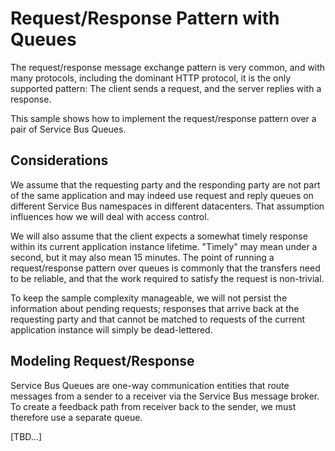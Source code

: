 # Request/Response Pattern with Queues

The request/response message exchange pattern is very common, and with many protocols, including the 
dominant HTTP protocol, it is the only supported pattern: The client sends a request, and the server 
replies with a response. 

This sample shows how to implement the request/response pattern over a pair of Service Bus Queues.

## Considerations

We assume that the requesting party and the responding party are not part of the same application 
and may indeed use request and reply queues on different Service Bus namespaces in different 
datacenters. That assumption influences how we will deal with access control.

We will also assume that the client expects a somewhat timely response within its current application 
instance lifetime. "Timely" may mean under a second, but it may also mean 15 minutes. The point of 
running a request/response pattern over queues is commonly that the transfers need to be reliable, 
and that the work required to satisfy the request is non-trivial.  

To keep the sample complexity manageable, we will not persist the information about pending requests;
responses that arrive back at the requesting party and that cannot be matched to requests of the 
current application instance will simply be dead-lettered. 

## Modeling Request/Response

Service Bus Queues are one-way communication entities that route messages from a sender to a receiver
via the Service Bus message broker. To create a feedback path from receiver back to the sender, we 
must therefore use a separate queue. 

[TBD...]


   
  

    